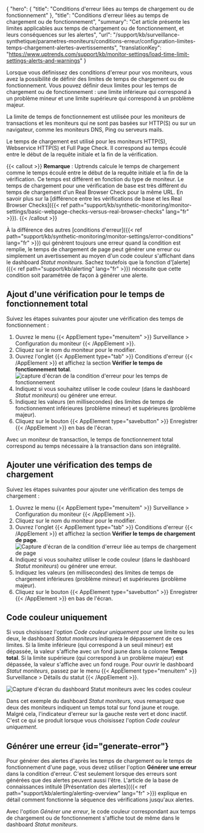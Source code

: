 {
"hero": {
"title": "Conditions d'erreur liées au temps de chargement ou de fonctionnement"
},
"title": "Conditions d'erreur liées au temps de chargement ou de fonctionnement",
"summary": "Cet article présente les limites applicables aux temps de chargement ou de fonctionnement, et leurs conséquences sur les alertes",
"url": "/support/kb/surveillance-synthetique/parametres-moniteurs/conditions-erreur/configuration-limites-temps-chargement-alertes-avertissements",
"translationKey": "https://www.uptrends.com/support/kb/monitor-settings/load-time-limit-settings-alerts-and-warnings"
}

Lorsque vous définissez des conditions d'erreur pour vos moniteurs, vous avez la possibilité de définir des limites de temps de chargement ou de fonctionnement. Vous pouvez définir deux limites pour les temps de chargement ou de fonctionnement : une limite inférieure qui correspond à un problème mineur et une limite supérieure qui correspond à un problème majeur.

La limite de temps de fonctionnement est utilisée pour les moniteurs de transactions et les moniteurs qui ne sont pas basées sur HTTP(S) ou sur un navigateur, comme les moniteurs DNS, Ping ou serveurs mails.

Le temps de chargement est utilisé pour les moniteurs HTTP(S), Webservice HTTP(S) et Full Page Check. Il correspond au temps écoulé entre le début de la requête initiale et la fin de la vérification.

{{< callout >}}
**Remarque** : Uptrends calcule le temps de chargement comme le temps écoulé entre le début de la requête initiale et la fin de la vérification. Ce temps est différent en fonction du type de moniteur. Le temps de chargement pour une vérification de base est très différent du temps de chargement d'un Real Browser Check pour la même URL. En savoir plus sur la [différence entre les vérifications de base et les Real Browser Checks]({{< ref path="support/kb/synthetic-monitoring/monitor-settings/basic-webpage-checks-versus-real-browser-checks" lang="fr" >}}).
{{< /callout >}}

À la différence des autres [conditions d'erreur]({{< ref path="support/kb/synthetic-monitoring/monitor-settings/error-conditions" lang="fr" >}}) qui génèrent toujours une erreur quand la condition est remplie, le temps de chargement de page peut générer une erreur ou simplement un avertissement au moyen d'un code couleur s'affichant dans le dashboard *Statut moniteurs*. Sachez toutefois que la fonction d'[alerte]({{< ref path="support/kb/alerting" lang="fr" >}}) nécessite que cette condition soit paramétrée de façon à générer une alerte.

## Ajout d'une vérification pour le temps de fonctionnement total

Suivez les étapes suivantes pour ajouter une vérification des temps de fonctionnement :

1. Ouvrez le menu {{< AppElement type="menuitem" >}} Surveillance > Configuration du moniteur {{< /AppElement >}}.
2. Cliquez sur le nom du moniteur pour le modifier.
3. Ouvrez l'onglet {{< AppElement type="tab" >}} Conditions d'erreur {{< /AppElement >}} et affichez la section **Vérifier le temps de fonctionnement total**.
   ![capture d'écran de la condition d'erreur pour les temps de fonctionnement](/img/content/scr_errorconditions-running-times.min.png)
4. Indiquez si vous souhaitez utiliser le code couleur (dans le dashboard *Statut moniteurs*) ou générer une erreur.
5. Indiquez les valeurs (en millisecondes) des limites de temps de fonctionnement inférieures (problème mineur) et supérieures (problème majeur).
6. Cliquez sur le bouton {{< AppElement type="savebutton" >}} Enregistrer {{< /AppElement >}} en bas de l'écran.

Avec un moniteur de transaction, le temps de fonctionnement total correspond au temps nécessaire à la transaction dans son intégralité.

## Ajouter une vérification des temps de chargement

Suivez les étapes suivantes pour ajouter une vérification des temps de chargement :

1. Ouvrez le menu {{< AppElement type="menuitem" >}} Surveillance > Configuration du moniteur {{< /AppElement >}}.
2. Cliquez sur le nom du moniteur pour le modifier.
3. Ouvrez l'onglet {{< AppElement type="tab" >}} Conditions d'erreur {{< /AppElement >}} et affichez la section **Vérifier le temps de chargement de page**.
   ![Capture d'écran de la condition d'erreur liée au temps de chargement de page](/img/content/scr_errorconditions-load-times.min.png)
4. Indiquez si vous souhaitez utiliser le code couleur (dans le dashboard *Statut moniteurs*) ou générer une erreur.
5. Indiquez les valeurs (en millisecondes) des limites de temps de chargement inférieures (problème mineur) et supérieures (problème majeur).
6. Cliquez sur le bouton {{< AppElement type="savebutton" >}} Enregistrer {{< /AppElement >}} en bas de l'écran.

## Code couleur uniquement

Si vous choisissez l'option *Code couleur uniquement* pour une limite ou les deux, le dashboard *Statut moniteurs* indiquera le dépassement de ces limites. Si la limite inférieure (qui correspond à un seuil mineur) est dépassée, la valeur s'affiche avec un fond jaune dans la colonne **Temps total**. Si la limite supérieure (qui correspond à un problème majeur) est dépassée, la valeur s'affiche avec un fond rouge. Pour ouvrir le dashboard *Statut moniteurs*, passez par le menu {{< AppElement type="menuitem" >}} Surveillance > Détails du statut {{< /AppElement >}}.

![Capture d'écran du dashboard Statut moniteurs avec les codes couleur](/img/content/scr_errorconditions-colorcode-loadtime.min.png)

Dans cet exemple du dashboard *Statut moniteurs*, vous remarquez que deux des moniteurs indiquent un temps total sur fond jaune et rouge. Malgré cela, l'indicateur d'erreur sur la gauche reste vert et donc inactif. C'est ce qui se produit lorsque vous choisissez l'option *Code couleur uniquement*.

## Générer une erreur {id="generate-error"}

Pour générer des alertes d'après les temps de chargement ou le temps de fonctionnement d'une page, vous devez utiliser I'option **Générer une erreur** dans la condition d'erreur. C'est seulement lorsque des erreurs sont générées que des alertes peuvent aussi l'être. L'article de la base de connaissances intitulé [Présentation des alertes]({{< ref path="support/kb/alerting/alerting-overview" lang="fr" >}}) explique en détail comment fonctionne la séquence des vérifications jusqu'aux alertes.

Avec l'option *Générer une erreur*, le code couleur correspondant aux temps de chargement ou de fonctionnement s'affiche tout de même dans le dashboard *Statut moniteurs*.
